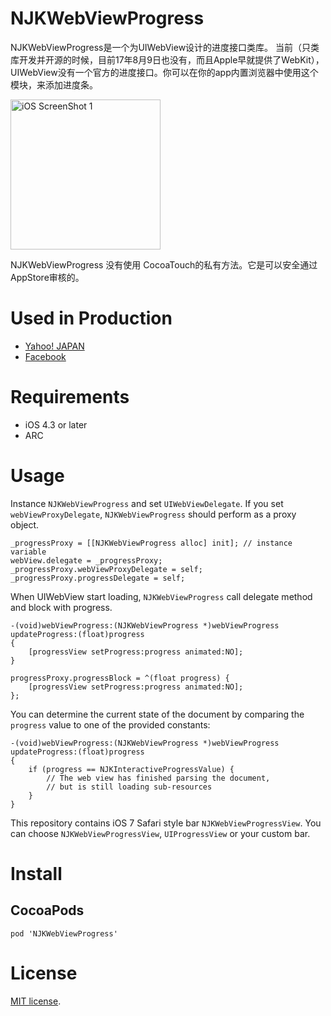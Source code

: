 # NJKWebViewProgress

NJKWebViewProgress是一个为UIWebView设计的进度接口类库。
当前（只类库开发并开源的时候，目前17年8月9日也没有，而且Apple早就提供了WebKit），UIWebView没有一个官方的进度接口。你可以在你的app内置浏览器中使用这个模块，来添加进度条。


<img src="https://raw.github.com/ninjinkun/NJKWebViewProgress/master/DemoApp/Screenshot/screenshot1.png" alt="iOS ScreenShot 1" width="240px" style="width: 240px;" />

NJKWebViewProgress 没有使用 CocoaTouch的私有方法。它是可以安全通过AppStore审核的。

# Used in Production
- [Yahoo! JAPAN](https://itunes.apple.com/app/yahoo!-japan/id299147843?mt=8)
- [Facebook](https://itunes.apple.com/app/facebook/id284882215?mt=8‎)

# Requirements
- iOS 4.3 or later
- ARC

# Usage
Instance `NJKWebViewProgress` and set `UIWebViewDelegate`. If you set `webViewProxyDelegate`, `NJKWebViewProgress` should perform as a proxy object.

```objc
_progressProxy = [[NJKWebViewProgress alloc] init]; // instance variable
webView.delegate = _progressProxy;
_progressProxy.webViewProxyDelegate = self;
_progressProxy.progressDelegate = self;
```

When UIWebView start loading, `NJKWebViewProgress` call delegate method and block with progress.
```objc
-(void)webViewProgress:(NJKWebViewProgress *)webViewProgress updateProgress:(float)progress
{
    [progressView setProgress:progress animated:NO];
}
```

```objc
progressProxy.progressBlock = ^(float progress) {
    [progressView setProgress:progress animated:NO];
};
```

You can determine the current state of the document by comparing the `progress` value to one of the provided constants:

```objc
-(void)webViewProgress:(NJKWebViewProgress *)webViewProgress updateProgress:(float)progress
{
    if (progress == NJKInteractiveProgressValue) {
        // The web view has finished parsing the document,
        // but is still loading sub-resources
    }
}
```

This repository contains iOS 7 Safari style bar `NJKWebViewProgressView`. You can choose `NJKWebViewProgressView`, `UIProgressView` or your custom bar.

# Install
## CocoaPods

```
pod 'NJKWebViewProgress'
```

# License
[Apache]: http://www.apache.org/licenses/LICENSE-2.0
[MIT]: http://www.opensource.org/licenses/mit-license.php
[GPL]: http://www.gnu.org/licenses/gpl.html
[BSD]: http://opensource.org/licenses/bsd-license.php
[MIT license][MIT].
